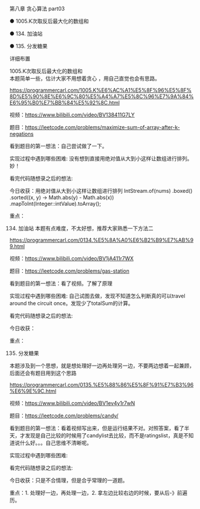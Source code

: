 第八章 贪心算法 part03

● 1005.K次取反后最大化的数组和 

● 134. 加油站

● 135. 分发糖果  

 详细布置 

 1005.K次取反后最大化的数组和  
本题简单一些，估计大家不用想着贪心 ，用自己直觉也会有思路。 

https://programmercarl.com/1005.K%E6%AC%A1%E5%8F%96%E5%8F%8D%E5%90%8E%E6%9C%80%E5%A4%A7%E5%8C%96%E7%9A%84%E6%95%B0%E7%BB%84%E5%92%8C.html  

视频：https://www.bilibili.com/video/BV138411G7LY

题目：https://leetcode.com/problems/maximize-sum-of-array-after-k-negations

看到题目的第一想法：自己尝试做了一下。

实现过程中遇到哪些困难: 没有想到直接用绝对值从大到小这样让数组进行排列。妙！

看完代码随想录之后的想法:

今日收获：用绝对值从大到小这样让数组进行排列
          IntStream.of(nums)
                .boxed()
                .sorted((x, y) -> Math.abs(y) - Math.abs(x))
                .mapToInt(Integer::intValue).toArray();

重点：


 134. 加油站 
本题有点难度，不太好想，推荐大家熟悉一下方法二 

https://programmercarl.com/0134.%E5%8A%A0%E6%B2%B9%E7%AB%99.html  

视频：https://www.bilibili.com/video/BV1jA411r7WX

题目：https://leetcode.com/problems/gas-station

看到题目的第一想法：看了视频。了解了原理

实现过程中遇到哪些困难: 自己试图去做，发现不知道怎么判断真的可以travel around the circuit once。发现少了totalSum的计算。

看完代码随想录之后的想法:

今日收获：

重点：

 135. 分发糖果 

本题涉及到一个思想，就是想处理好一边再处理另一边，不要两边想着一起兼顾，后面还会有题目用到这个思路 

https://programmercarl.com/0135.%E5%88%86%E5%8F%91%E7%B3%96%E6%9E%9C.html

视频：https://www.bilibili.com/video/BV1ev4y1r7wN

题目：https://leetcode.com/problems/candy/

看到题目的第一想法：看着视频写出来，但是运行结果不对。对照答案，看了半天，才发现是自己比较的时候用了candylist去比较，而不是ratingslist，真是不知道说什么好。。。自己思维不清晰呢。

实现过程中遇到哪些困难: 

看完代码随想录之后的想法:

今日收获：只是不合情理，但是合乎常理的一道题。

重点：1. 处理好一边，再处理一边，2. 拿左边比较右边的时候，要从后-》前遍历。
